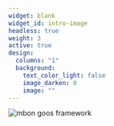 ```yaml
---
widget: blank
widget_id: intro-image
headless: true
weight: 3
active: true
design:
  columns: "1"
  background:
    text_color_light: false
    image_darken: 0
    image: ""
---
```

![mbon goos framework](/media_content/home/intro-image_mbon_goos_framework.png)